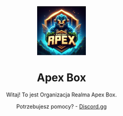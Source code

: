 <!DOCTYPE html>
<body>
    <center>
        <img src="Logo.png" width=128 height=128>
        <h1>Apex Box</h1>
        <p>Witaj! To jest Organizacja Realma Apex Box.</p>
        <p>Potrzebujesz pomocy? - <a href="https://discord.gg/">Discord.gg</a></p>
    </center>
</body>

